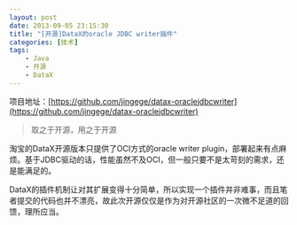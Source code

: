 ```yaml
---
layout: post
date: 2013-09-05 23:15:30
title: "[开源]DataX的oracle JDBC writer插件"
categories: [技术]
tags:
	- Java
	- 开源
	- DataX
---
```


项目地址：[https://github.com/jingege/datax-oraclejdbcwriter](https://github.com/jingege/datax-oraclejdbcwriter)

> 取之于开源，用之于开源

淘宝的DataX开源版本只提供了OCI方式的oracle writer plugin，部署起来有点麻烦。基于JDBC驱动的话，性能虽然不及OCI，但一般只要不是太苛刻的需求，还是能满足的。

DataX的插件机制让对其扩展变得十分简单，所以实现一个插件并非难事，而且笔者提交的代码也并不漂亮，故此次开源仅仅是作为对开源社区的一次微不足道的回馈，理所应当。
